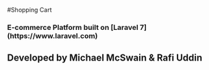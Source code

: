 #Shopping Cart
<h3>E-commerce Platform built on [Laravel 7](https://www.laravel.com)</h3>
<h2>Developed by Michael McSwain & Rafi Uddin</h2>